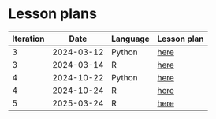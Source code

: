 # Lesson plans

Iteration|Date      |Language|Lesson plan
---------|----------|--------|--------------------------------
3        |2024-03-12|Python  |[here](20240312_richel/README.md)
3        |2024-03-14|R       |[here](20240314_richel/README.md)
4        |2024-10-22|Python  |[here](20241022_richel/README.md)
4        |2024-10-24|R       |[here](20241024_richel/README.md)
5        |2025-03-24|R       |[here](20250324_richel/README.md)
